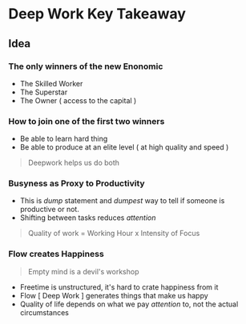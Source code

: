 # Deep Work Key Takeaway

## Idea

### The only winners of the new Enonomic

- The Skilled Worker
- The Superstar
- The Owner ( access to the capital )

### How to join one of the first two winners

- Be able to learn hard thing
- Be able to produce at an elite level ( at high quality and speed )

> Deepwork helps us do both

### Busyness as Proxy to Productivity

- This is _dump_ statement and _dumpest_ way to tell if someone is productive or not.
- Shifting between tasks reduces _attention_

> Quality of work = Working Hour x Intensity of Focus

### Flow creates Happiness

> Empty mind is a devil's workshop

- Freetime is unstructured, it's hard to crate happiness from it
- Flow [ Deep Work ] generates things that make us happy
- Quality of life depends on what we pay _attention_ to, not the actual circumstances
